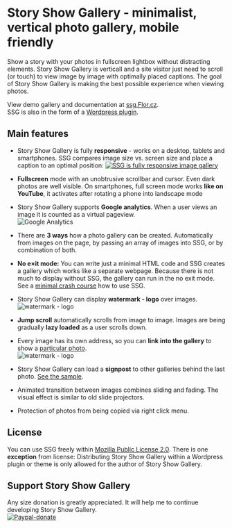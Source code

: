 # Story Show Gallery - minimalist, vertical photo gallery, mobile friendly

Show a story with your photos in fullscreen lightbox without distracting elements. Story Show Gallery is verticall and a site visitor just need to scroll (or touch) to view image by image with optimally placed captions. The goal of Story Show Gallery is making the best possible experience when viewing photos.
 
View demo gallery and documentation at [ssg.Flor.cz](https://ssg.flor.cz/). <br>
SSG is also in the form of a [Wordpress plugin](https://ssg.flor.cz/wordpress/).

## Main features

- Story Show Gallery is fully **responsive** - works on a desktop, tablets and smartphones. SSG compares image size vs. screen size and place a caption to an optimal position: 
[![SSG is fully responsive image gallery](https://ssg.flor.cz/minimal-crash-course/story-show-gallery-responsive-modes-fullscreen.jpg)](https://ssg.flor.cz/#responsive)

- **Fullscreen** mode with an unobtrusive scrollbar and cursor. Even dark photos are well visible. On smartphones, full screen mode works **like on YouTube**, it activates after rotating a phone into landscape mode

- Story Show Gallery supports **Google analytics**. When a user views an image it is counted as a virtual pageview.
<br>![Google Analytics](https://ssg.flor.cz/img/google-analytics.jpg)

- There are **3 ways** how a photo gallery can be created. Automatically from images on the page, by passing an array of images into SSG, or by combination of both.

- **No e×it mode:** You can write just a minimal HTML code and SSG creates a gallery which works like a separate webpage. Because there is not much to display without SSG, the gallery can run in the no exit mode. See a [minimal crash course](https://ssg.flor.cz/minimal-crash-course/) how to use SSG.

- Story Show Gallery can display **watermark - logo** over images.
<br>![watermark - logo](https://ssg.flor.cz/img/watermark.jpg)

- **Jump scroll** automatically scrolls from image to image. Images are being gradually **lazy loaded** as a user scrolls down.

- Every image has its own address, so you can **link into the gallery** to show a [particular photo](https://ssg.flor.cz/#element).
<br>![watermark - logo](https://ssg.flor.cz/img/deep-linking.png)

- Story Show Gallery can load a **signpost** to other galleries behind the last photo. [See the sample](https://ssg.flor.cz/signpost/).

- Animated transition between images combines sliding and fading. The visual effect is similar to old slide projectors.

- Protection of photos from being copied via right click menu.

## License
You can use SSG freely within [Mozilla Public License 2.0](https://tldrlegal.com/license/mozilla-public-license-2.0-(mpl-2)). 
There is one **exception** from license: Distributing Story Show Gallery within a Wordpress plugin or theme is only allowed for the author of Story Show Gallery.

## Support Story Show Gallery
Any size donation is greatly appreciated. It will help me to continue developing Story Show Gallery.
<br>[![Paypal-donate](https://ssg.flor.cz/img/paypal-donate.png)](https://www.paypal.me/FlorSSG)
